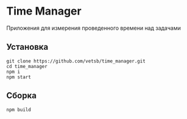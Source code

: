 # Time Manager
Приложения для измерения проведенного времени над задачами

## Установка
```shell
git clone https://github.com/vetsb/time_manager.git
cd time_manager
npm i
npm start
```

## Сборка
```shell
npm build
```